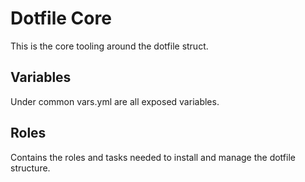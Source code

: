 # Dotfile Core

This is the core tooling around the dotfile struct.

## Variables

Under common vars.yml are all exposed variables.

## Roles

Contains the roles and tasks needed to install and manage the dotfile structure.
